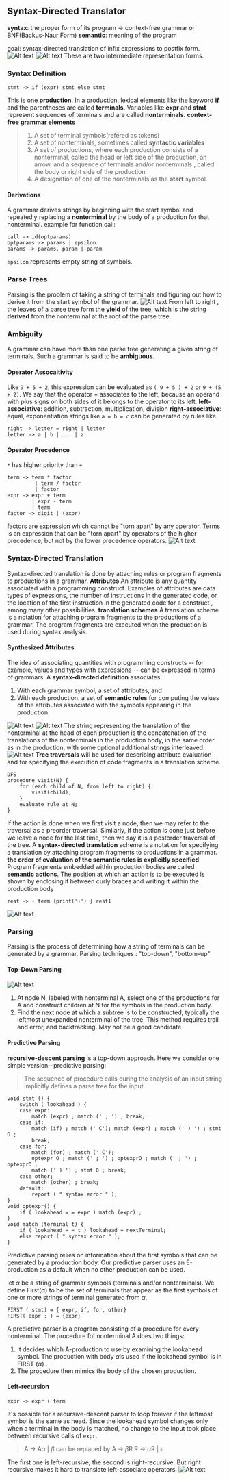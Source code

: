 ## Syntax-Directed Translator
**syntax**: the proper form of its program -> context-free grammar or BNF(Backus-Naur Form)
**semantic**: meaning of the program

goal: syntax-directed translation of infix expressions to postfix form. 
![Alt text](./1523682572902.png)
![Alt text](./1523682697277.png)
These are two intermediate representation forms. 

### Syntax Definition
```
stmt -> if (expr) stmt else stmt
```
This is one **production**. In a production, lexical elements like the keyword **if** and the parentheses are called **terminals**. Variables like **expr** and **stmt** represent sequences of terminals and are called **nonterminals**. 
**context-free grammar elements**
>  1. A set of terminal symbols(refered as tokens)
>  2. A set of nonterminals, sometimes called **syntactic variables**
>  3. A set of productions, where each production consists of a nonterminal, called the head or left side of the production, an arrow, and a sequence of terminals and/or nonterminals , called the body or right side of the production
>  4. A designation of one of the nonterminals as the **start** symbol. 

#### Derivations
A grammar derives strings by beginning with the start symbol and repeatedly replacing a **nonterminal** by the body of a production for that nonterminal.
example for function call:
```
call -> id(optparams)
optparams -> params | epsilon
params -> params, param | param
```
`epsilon` represents empty string of symbols. 
### Parse Trees
Parsing is the problem of taking a string of terminals and figuring out how to derive it from the start symbol of the grammar.
 ![Alt text](./1523683797606.png)
From left to right , the leaves of a parse tree form the **yield** of the tree, which is the string **derived** from the nonterminal at the root of the parse tree. 
### Ambiguity
A grammar can have more than one parse tree generating a given string of terminals. Such a grammar is said to be **ambiguous**.
#### Operator Assocaitivity
Like `9 + 5 + 2`, this expression can be evaluated as `( 9 + 5 ) + 2` or `9 + (5 + 2)`. We
say that the operator + associates to the left, because an operand with plus signs on both sides of it belongs to the operator to its left.
**left-associative**: addition, subtraction, multiplication, division
**right-associative**: equal, exponentiation 
strings like `a = b = c` can be generated by rules like 
```
right -> letter = right | letter
letter -> a | b | ... | z
```
#### Operator Precedence
`*` has higher priority than `+`
```
term -> term * factor
		 | term / factor
		 | factor
expr -> expr + term
		| expr - term
		| term
factor -> digit | (expr)
```
factors are expression which cannot be "torn apart“ by any operator. 
Terms is an expression that can be "torn apart" by operators of the higher precedence, but not by the lower precedence operators. 
![Alt text](./1523684714372.png)
### Syntax-Directed Translation
Syntax-directed translation is done by attaching rules or program fragments to productions in a grammar.
**Attributes** An attribute is any quantity associated with a programming construct. 
Examples of attributes are data types of expressions, the number of instructions in the generated code, or the location of the first instruction in the generated code for a construct , among many other possibilities.
**translation schemes** A translation scheme is a notation for attaching program fragments to the productions of a grammar. The program fragments are executed when the production is used during syntax analysis.
#### Synthesized Attributes
The idea of associating quantities with programming constructs -- for example, values and types with expressions --  can be expressed in terms of grammars. 
A **syntax-directed definition** associates:
1. With each grammar symbol, a set of attributes, and 
2. With each production, a set of **semantic rules** for computing the values of the attributes associated with the symbols appearing in the production.

![Alt text](./1523687837245.png)
![Alt text](./1523688227467.png)
The string representing the translation of the nonterminal at the head of each production is the concatenation of the translations of the nonterminals in the production body, in the same order as in the production, with some optional additional strings interleaved.
![Alt text](./1523816009378.png)
**Tree traversals** will be used for describing attribute evaluation and for specifying the execution of code fragments in a translation scheme.
```
DFS
procedure visit(N) {
	for (each child of N, from left to right) {
		visit(child);
	}
	evaluate rule at N;
}
```
If the action is done when we first visit a node, then we may refer to the traversal as a preorder traversal. Similarly, if the action is done just before we leave a node for the last time, then we say it is a postorder traversal of the tree.
A **syntax-directed translation**  scheme is a notation for specifying a translation by attaching program fragments to productions in a grammar.
**the order of evaluation of the semantic rules is explicitly specified**
Program fragments embedded within production bodies are called **semantic actions**. The position at which an action is to be executed is shown by enclosing it between curly braces and writing it within the production body
```
rest -> + term {print('+') } rest1
```
![Alt text](./1523817208488.png)

### Parsing
Parsing is the process of determining how a string of terminals can be generated by a grammar. 
Parsing techniques : "top-down", "bottom-up"
#### Top-Down Parsing
![Alt text](./1523817869025.png)
1. At node N, labeled with nonterminal A, select one of the productions for A and construct children at N for the symbols in the production body.
2. Find the next node at which a subtree is to be constructed, typically the leftmost unexpanded nonterminal of the tree.
This method requires trail and error, and backtracking. May not be a good candidate
#### Predictive Parsing
**recursive-descent parsing** is a top-down approach. Here we consider one simple version--predictive parsing: 
> The sequence of procedure calls during the analysis of an input string implicitly defines a parse tree for the input
```
void stmt () {
	switch ( lookahead ) {
	case expr:
		match (expr) ; match (' ; ') ; break;
	case if:
		match (if) ; match (' C'); match (expr) ; match (' ) ') ; stmt O ;
		break;
	case for:
		match (for) ; match (' C');
		optexpr O ; match (' ; ') ; optexprO ; match (' ; ') ; optexprO ;
		match (' ) ') ; stmt O ; break;
	case other;
		match (other) ; break;
	default:
		report ( " syntax error " );
}
void optexpr() {
	if ( lookahead = = expr ) match (expr) ;
}
void match (terminal t) {
	if ( lookahead = = t ) lookahead = nextTerminal;
	else report ( " syntax error " );
}
```
Predictive parsing relies on information about the first symbols that can be generated by a production body. Our predictive parser uses an E-production as a default when no other production
can be used.

let $\alpha$ be a string of grammar symbols (terminals and/or nonterminals). We define First($\alpha$) to be the set of terminals that appear as the first symbols of one or more strings of terminal generated from $\alpha$.
```
FIRST ( stmt) = { expr, if, for, other}
FIRST( expr ; ) = {expr}
```
A predictive parser is a program consisting of a procedure for every nonterminal. The procedure fot nonterminal A does two things:
1. It decides which A-production to use by examining the lookahead symbol. The production with body $\alpha$is used if the lookahead symbol is in FIRST ($\alpha$) .
2. The procedure then mimics the body of the chosen production.

#### Left-recursion
```
expr -> expr + term
```
It's possible for a recursive-descent parser to loop forever if the leftmost symbol is the same as head. Since the lookahead symbol changes only when a terminal in the body is matched, no change to the input took place between recursive calls of `expr`. 
> A -> A$\alpha$ | $\beta$
> can be replaced by 
> A -> $\beta$R
> R -> $\alpha$R | $\epsilon$

The first one is left-recursive, the second is right-recursive. But right recursive makes it hard to translate left-associate operators. 
![Alt text](./1523820504263.png)
